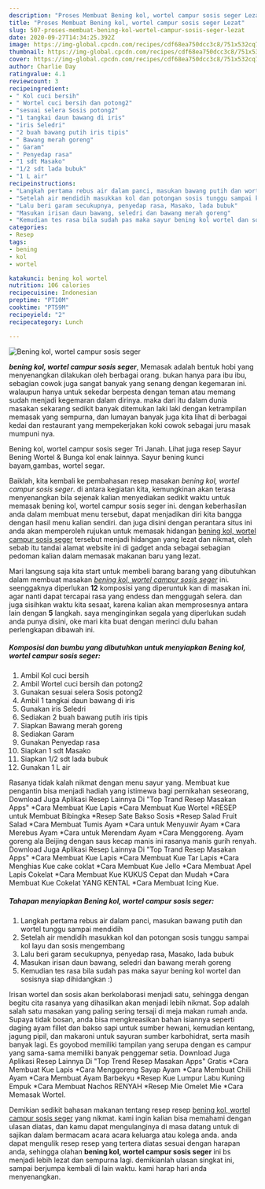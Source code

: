 ```yaml
---
description: "Proses Membuat Bening kol, wortel campur sosis seger Lezat"
title: "Proses Membuat Bening kol, wortel campur sosis seger Lezat"
slug: 507-proses-membuat-bening-kol-wortel-campur-sosis-seger-lezat
date: 2020-09-27T14:34:25.392Z
image: https://img-global.cpcdn.com/recipes/cdf68ea750dcc3c8/751x532cq70/bening-kol-wortel-campur-sosis-seger-foto-resep-utama.jpg
thumbnail: https://img-global.cpcdn.com/recipes/cdf68ea750dcc3c8/751x532cq70/bening-kol-wortel-campur-sosis-seger-foto-resep-utama.jpg
cover: https://img-global.cpcdn.com/recipes/cdf68ea750dcc3c8/751x532cq70/bening-kol-wortel-campur-sosis-seger-foto-resep-utama.jpg
author: Charlie Day
ratingvalue: 4.1
reviewcount: 3
recipeingredient:
- " Kol cuci bersih"
- " Wortel cuci bersih dan potong2"
- "sesuai selera Sosis potong2"
- "1 tangkai daun bawang di iris"
- "iris Seledri"
- "2 buah bawang putih iris tipis"
- " Bawang merah goreng"
- " Garam"
- " Penyedap rasa"
- "1 sdt Masako"
- "1/2 sdt lada bubuk"
- "1 L air"
recipeinstructions:
- "Langkah pertama rebus air dalam panci, masukan bawang putih dan wortel tunggu sampai mendidih"
- "Setelah air mendidih masukkan kol dan potongan sosis tunggu sampai kol layu dan sosis mengembang"
- "Lalu beri garam secukupnya, penyedap rasa, Masako, lada bubuk"
- "Masukan irisan daun bawang, seledri dan bawang merah goreng"
- "Kemudian tes rasa bila sudah pas maka sayur bening kol wortel dan sosisnya siap dihidangkan :)"
categories:
- Resep
tags:
- bening
- kol
- wortel

katakunci: bening kol wortel 
nutrition: 106 calories
recipecuisine: Indonesian
preptime: "PT10M"
cooktime: "PT59M"
recipeyield: "2"
recipecategory: Lunch

---
```



![Bening kol, wortel campur sosis seger](https://img-global.cpcdn.com/recipes/cdf68ea750dcc3c8/751x532cq70/bening-kol-wortel-campur-sosis-seger-foto-resep-utama.jpg)

<b><i>bening kol, wortel campur sosis seger</i></b>, Memasak adalah bentuk hobi yang menyenangkan dilakukan oleh berbagai orang. bukan hanya para ibu ibu, sebagian cowok juga sangat banyak yang senang dengan kegemaran ini. walaupun hanya untuk sekedar berpesta dengan teman atau memang sudah menjadi kegemaran dalam dirinya. maka dari itu dalam dunia masakan sekarang sedikit banyak ditemukan laki laki dengan ketrampilan memasak yang sempurna, dan lumayan banyak juga kita lihat di berbagai kedai dan restaurant yang mempekerjakan koki cowok sebagai juru masak mumpuni nya.

Bening kol, wortel campur sosis seger Tri Janah. Lihat juga resep Sayur Bening Wortel &amp; Bunga kol enak lainnya. Sayur bening kunci bayam,gambas, wortel segar.

Baiklah, kita kembali ke pembahasan resep masakan <i>bening kol, wortel campur sosis seger</i>. di antara kegiatan kita, kemungkinan akan terasa menyenangkan bila sejenak kalian menyediakan sedikit waktu untuk memasak bening kol, wortel campur sosis seger ini. dengan keberhasilan anda dalam membuat menu tersebut, dapat menjadikan diri kita bangga dengan hasil menu kalian sendiri. dan juga disini dengan perantara situs ini anda akan memperoleh rujukan untuk memasak hidangan <u>bening kol, wortel campur sosis seger</u> tersebut menjadi hidangan yang lezat dan nikmat, oleh sebab itu tandai alamat website ini di gadget anda sebagai sebagian pedoman kalian dalam memasak makanan baru yang lezat.


Mari langsung saja kita start untuk membeli barang barang yang dibutuhkan dalam membuat masakan <u><i>bening kol, wortel campur sosis seger</i></u> ini. seenggaknya diperlukan <b>12</b> komposisi yang diperuntuk kan di masakan ini. agar nanti dapat tercapai rasa yang endess dan menggugah selera. dan juga sisihkan waktu kita sesaat, karena kalian akan memprosesnya antara lain dengan <b>5</b> langkah. saya menginginkan segala yang diperlukan sudah anda punya disini, oke mari kita buat dengan merinci dulu bahan perlengkapan dibawah ini.

<!--inarticleads1-->

##### Komposisi dan bumbu yang dibutuhkan untuk menyiapkan Bening kol, wortel campur sosis seger:

1. Ambil  Kol cuci bersih
1. Ambil  Wortel cuci bersih dan potong2
1. Gunakan sesuai selera Sosis potong2
1. Ambil 1 tangkai daun bawang di iris
1. Gunakan iris Seledri
1. Sediakan 2 buah bawang putih iris tipis
1. Siapkan  Bawang merah goreng
1. Sediakan  Garam
1. Gunakan  Penyedap rasa
1. Siapkan 1 sdt Masako
1. Siapkan 1/2 sdt lada bubuk
1. Gunakan 1 L air


Rasanya tidak kalah nikmat dengan menu sayur yang. Membuat kue pengantin bisa menjadi hadiah yang istimewa bagi pernikahan seseorang, Download Juga Aplikasi Resep Lainnya Di &#34;Top Trand Resep Masakan Apps&#34; *Cara Membuat Kue Lapis *Cara Membuat Kue Wortel *RESEP untuk Membuat Bibingka *Resep Sate Bakso Sosis *Resep Salad Fruit Salad *Cara Membuat Tumis Ayam *Cara untuk Menyuwir Ayam *Cara Merebus Ayam *Cara untuk Merendam Ayam *Cara Menggoreng. Ayam goreng ala Beijing dengan saus kecap manis ini rasanya manis gurih renyah. Download Juga Aplikasi Resep Lainnya Di &#34;Top Trand Resep Masakan Apps&#34; *Cara Membuat Kue Lapis *Cara Membuat Kue Tar Lapis *Cara Menghias Kue cake coklat *Cara Membuat Kue Jello *Cara Membuat Apel Lapis Cokelat *Cara Membuat Kue KUKUS Cepat dan Mudah *Cara Membuat Kue Cokelat YANG KENTAL *Cara Membuat Icing Kue. 

<!--inarticleads2-->

##### Tahapan menyiapkan Bening kol, wortel campur sosis seger:

1. Langkah pertama rebus air dalam panci, masukan bawang putih dan wortel tunggu sampai mendidih
1. Setelah air mendidih masukkan kol dan potongan sosis tunggu sampai kol layu dan sosis mengembang
1. Lalu beri garam secukupnya, penyedap rasa, Masako, lada bubuk
1. Masukan irisan daun bawang, seledri dan bawang merah goreng
1. Kemudian tes rasa bila sudah pas maka sayur bening kol wortel dan sosisnya siap dihidangkan :)


Irisan wortel dan sosis akan berkolaborasi menjadi satu, sehingga dengan begitu cita rasanya yang dihasilkan akan menjadi lebih nikmat. Sop adalah salah satu masakan yang paling sering tersaji di meja makan rumah anda. Supaya tidak bosan, anda bisa mengkreasikan bahan isiannya seperti daging ayam fillet dan bakso sapi untuk sumber hewani, kemudian kentang, jagung pipil, dan makaroni untuk sayuran sumber karbohidrat, serta masih banyak lagi. Es goyobod memiliki tampilan yang serupa dengan es campur yang sama-sama memiliki banyak penggemar setia. Download Juga Aplikasi Resep Lainnya Di &#34;Top Trend Resep Masakan Apps&#34; Gratis *Cara Membuat Kue Lapis *Cara Menggoreng Sayap Ayam *Cara Membuat Chili Ayam *Cara Membuat Ayam Barbekyu *Resep Kue Lumpur Labu Kuning Empuk *Cara Membuat Nachos RENYAH *Resep Mie Omelet Mie *Cara Memasak Wortel. 

Demikian sedikit bahasan makanan tentang resep resep <u>bening kol, wortel campur sosis seger</u> yang nikmat. kami ingin kalian bisa memahami dengan ulasan diatas, dan kamu dapat mengulanginya di masa datang untuk di sajikan dalam bermacam acara acara keluarga atau kolega anda. anda dapat mengulik resep resep yang tertera diatas sesuai dengan harapan anda, sehingga olahan <b>bening kol, wortel campur sosis seger</b> ini bs menjadi lebih lezat dan sempurna lagi. demikianlah ulasan singkat ini, sampai berjumpa kembali di lain waktu. kami harap hari anda menyenangkan.

